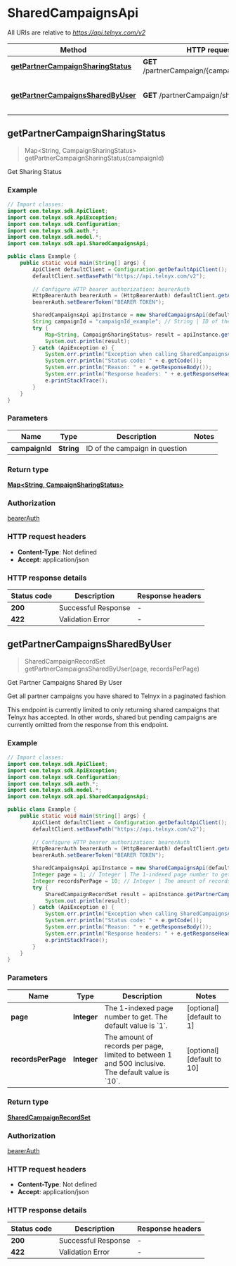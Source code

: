# SharedCampaignsApi

All URIs are relative to *https://api.telnyx.com/v2*

Method | HTTP request | Description
------------- | ------------- | -------------
[**getPartnerCampaignSharingStatus**](SharedCampaignsApi.md#getPartnerCampaignSharingStatus) | **GET** /partnerCampaign/{campaignId}/sharing | Get Sharing Status
[**getPartnerCampaignsSharedByUser**](SharedCampaignsApi.md#getPartnerCampaignsSharedByUser) | **GET** /partnerCampaign/sharedByMe | Get Partner Campaigns Shared By User



## getPartnerCampaignSharingStatus

> Map&lt;String, CampaignSharingStatus&gt; getPartnerCampaignSharingStatus(campaignId)

Get Sharing Status

### Example

```java
// Import classes:
import com.telnyx.sdk.ApiClient;
import com.telnyx.sdk.ApiException;
import com.telnyx.sdk.Configuration;
import com.telnyx.sdk.auth.*;
import com.telnyx.sdk.model.*;
import com.telnyx.sdk.api.SharedCampaignsApi;

public class Example {
    public static void main(String[] args) {
        ApiClient defaultClient = Configuration.getDefaultApiClient();
        defaultClient.setBasePath("https://api.telnyx.com/v2");
        
        // Configure HTTP bearer authorization: bearerAuth
        HttpBearerAuth bearerAuth = (HttpBearerAuth) defaultClient.getAuthentication("bearerAuth");
        bearerAuth.setBearerToken("BEARER TOKEN");

        SharedCampaignsApi apiInstance = new SharedCampaignsApi(defaultClient);
        String campaignId = "campaignId_example"; // String | ID of the campaign in question
        try {
            Map<String, CampaignSharingStatus> result = apiInstance.getPartnerCampaignSharingStatus(campaignId);
            System.out.println(result);
        } catch (ApiException e) {
            System.err.println("Exception when calling SharedCampaignsApi#getPartnerCampaignSharingStatus");
            System.err.println("Status code: " + e.getCode());
            System.err.println("Reason: " + e.getResponseBody());
            System.err.println("Response headers: " + e.getResponseHeaders());
            e.printStackTrace();
        }
    }
}
```

### Parameters


Name | Type | Description  | Notes
------------- | ------------- | ------------- | -------------
 **campaignId** | **String**| ID of the campaign in question |

### Return type

[**Map&lt;String, CampaignSharingStatus&gt;**](CampaignSharingStatus.md)

### Authorization

[bearerAuth](../README.md#bearerAuth)

### HTTP request headers

- **Content-Type**: Not defined
- **Accept**: application/json

### HTTP response details
| Status code | Description | Response headers |
|-------------|-------------|------------------|
| **200** | Successful Response |  -  |
| **422** | Validation Error |  -  |


## getPartnerCampaignsSharedByUser

> SharedCampaignRecordSet getPartnerCampaignsSharedByUser(page, recordsPerPage)

Get Partner Campaigns Shared By User

Get all partner campaigns you have shared to Telnyx in a paginated fashion

This endpoint is currently limited to only returning shared campaigns that Telnyx
has accepted. In other words, shared but pending campaigns are currently omitted
from the response from this endpoint.

### Example

```java
// Import classes:
import com.telnyx.sdk.ApiClient;
import com.telnyx.sdk.ApiException;
import com.telnyx.sdk.Configuration;
import com.telnyx.sdk.auth.*;
import com.telnyx.sdk.model.*;
import com.telnyx.sdk.api.SharedCampaignsApi;

public class Example {
    public static void main(String[] args) {
        ApiClient defaultClient = Configuration.getDefaultApiClient();
        defaultClient.setBasePath("https://api.telnyx.com/v2");
        
        // Configure HTTP bearer authorization: bearerAuth
        HttpBearerAuth bearerAuth = (HttpBearerAuth) defaultClient.getAuthentication("bearerAuth");
        bearerAuth.setBearerToken("BEARER TOKEN");

        SharedCampaignsApi apiInstance = new SharedCampaignsApi(defaultClient);
        Integer page = 1; // Integer | The 1-indexed page number to get. The default value is `1`.
        Integer recordsPerPage = 10; // Integer | The amount of records per page, limited to between 1 and 500 inclusive. The default value is `10`.
        try {
            SharedCampaignRecordSet result = apiInstance.getPartnerCampaignsSharedByUser(page, recordsPerPage);
            System.out.println(result);
        } catch (ApiException e) {
            System.err.println("Exception when calling SharedCampaignsApi#getPartnerCampaignsSharedByUser");
            System.err.println("Status code: " + e.getCode());
            System.err.println("Reason: " + e.getResponseBody());
            System.err.println("Response headers: " + e.getResponseHeaders());
            e.printStackTrace();
        }
    }
}
```

### Parameters


Name | Type | Description  | Notes
------------- | ------------- | ------------- | -------------
 **page** | **Integer**| The 1-indexed page number to get. The default value is &#x60;1&#x60;. | [optional] [default to 1]
 **recordsPerPage** | **Integer**| The amount of records per page, limited to between 1 and 500 inclusive. The default value is &#x60;10&#x60;. | [optional] [default to 10]

### Return type

[**SharedCampaignRecordSet**](SharedCampaignRecordSet.md)

### Authorization

[bearerAuth](../README.md#bearerAuth)

### HTTP request headers

- **Content-Type**: Not defined
- **Accept**: application/json

### HTTP response details
| Status code | Description | Response headers |
|-------------|-------------|------------------|
| **200** | Successful Response |  -  |
| **422** | Validation Error |  -  |

